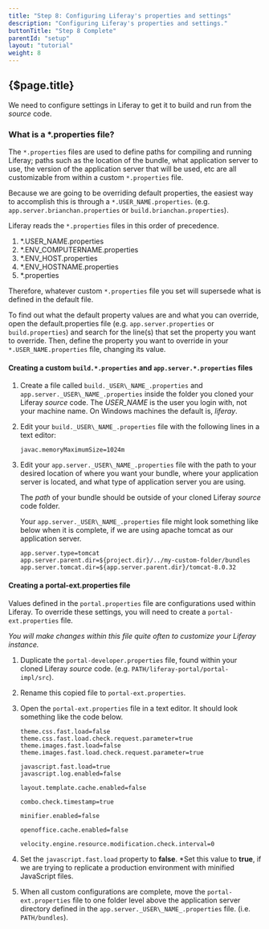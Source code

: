 ```yaml
---
title: "Step 8: Configuring Liferay's properties and settings"
description: "Configuring Liferay's properties and settings."
buttonTitle: "Step 8 Complete"
parentId: "setup"
layout: "tutorial"
weight: 8
---
```


## {$page.title}

We need to configure settings in Liferay to get it to build and run from the *source* code.

### What is a *.properties file?

The ```*.properties``` files are used to define paths for compiling and running Liferay; paths such as the location of the bundle, what application server to use, the version of the application server that will be used, etc are all customizable from within a custom ```*.properties``` file.

Because we are going to be overriding default properties, the easiest way to accomplish this is through a ```*.USER_NAME.properties```. (e.g. ```app.server.brianchan.properties``` or ```build.brianchan.properties```).

Liferay reads the ```*.properties``` files in this order of precedence.
1. *.USER_NAME.properties
2. *.ENV_COMPUTERNAME.properties
3. *.ENV_HOST.properties
4. *.ENV_HOSTNAME.properties
5. *.properties

Therefore, whatever custom ```*.properties``` file you set will supersede what is defined in the default file.

To find out what the default property values are and what you can override, open the default.properties file (e.g. ```app.server.properties``` or ```build.properties```) and search for the line(s) that set the property you want to override. Then, define the property you want to override in your ```*.USER_NAME.properties``` file, changing its value.

#### Creating a custom ```build.*.properties``` and ```app.server.*.properties``` files

1. Create a file called ```build._USER\_NAME_.properties``` and ```app.server._USER\_NAME_.properties``` inside the folder you cloned your Liferay *source* code.
    The *USER_NAME* is the user you login with, not your machine name. On Windows machines the default is, *liferay*.
2. Edit your ```build._USER\_NAME_.properties``` file with the following lines in a text editor:

    ```shell
    javac.memoryMaximumSize=1024m
    ```
3. Edit your ```app.server._USER\_NAME_.properties``` file with the path to your desired location of where you want your bundle, where your application server is located, and what type of application server you are using.

    The *path* of your bundle should be outside of your cloned Liferay *source* code folder.

    Your ```app.server._USER\_NAME_.properties``` file might look something like below when it is complete, if we are using apache tomcat as our application server.

    ```shell
    app.server.type=tomcat
    app.server.parent.dir=${project.dir}/../my-custom-folder/bundles
    app.server.tomcat.dir=${app.server.parent.dir}/tomcat-8.0.32
    ```

#### Creating a portal-ext.properties file

Values defined in the ```portal.properties``` file are configurations used within Liferay. To override these settings, you will need to create a ```portal-ext.properties``` file.

*You will make changes within this file quite often to customize your Liferay instance.*

1. Duplicate the ```portal-developer.properties``` file, found within your cloned Liferay *source* code. (e.g. ```PATH/liferay-portal/portal-impl/src```).
2. Rename this copied file to ```portal-ext.properties```.
3. Open the ```portal-ext.properties``` file in a text editor. It should look something like the code below.

    ```shell
    theme.css.fast.load=false
    theme.css.fast.load.check.request.parameter=true
    theme.images.fast.load=false
    theme.images.fast.load.check.request.parameter=true

    javascript.fast.load=true
    javascript.log.enabled=false

    layout.template.cache.enabled=false

    combo.check.timestamp=true

    minifier.enabled=false

    openoffice.cache.enabled=false

    velocity.engine.resource.modification.check.interval=0
    ```
4. Set the ```javascript.fast.load``` property to **false**. *Set this value to **true**, if we are trying to replicate a production environment with minified JavaScript files.
5. When all custom configurations are complete, move the ```portal-ext.properties``` file to one folder level above the application server directory defined in the ```app.server._USER\_NAME_.properties``` file. (i.e. ```PATH/bundles```).